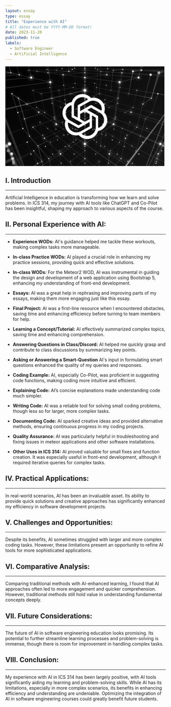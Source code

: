 ```yaml
---
layout: essay
type: essay
title: "Experience with AI"
# All dates must be YYYY-MM-DD format!
date: 2023-11-20
published: true
labels:
  - Software Engineer
  - Artificial Intelligence
---
```




<div class="text-center py-2">
  <img width="500px" src="../img/chatgpt-image-final.webp" class="img-thumbnail" >
</div>



## I. Introduction
---
Artificial Intelligence in education is transforming how we learn and solve problems. In ICS 314, my journey with AI tools like ChatGPT and Co-Pilot has been insightful, shaping my approach to various aspects of the course.

## II. Personal Experience with AI:
***
- <b>Experience WODs:</b> AI's guidance helped me tackle these workouts, making complex tasks more manageable.

* <b>In-class Practice WODs:</b> AI played a crucial role in enhancing my practice sessions, providing quick and effective solutions.

- <b>In-class WODs:</b> For the Meteor2 WOD, AI was instrumental in guiding the design and development of a web application using Bootstrap 5, enhancing my understanding of front-end development.

* <b>Essays:</b> AI was a great help in rephrasing and improving parts of my essays, making them more engaging just like this essay.

- <b>Final Project:</b> AI was a first-line resource when I encountered obstacles, saving time and enhancing efficiency before turning to team members for help.

* <b>Learning a Concept/Tutorial:</b> AI effectively summarized complex topics, saving time and enhancing comprehension.

- <b>Answering Questions in Class/Discord:</b> AI helped me quickly grasp and contribute to class discussions by summarizing key points.

* <b>Asking or Answering a Smart-Question</b> AI's input in formulating smart questions enhanced the quality of my queries and responses.

- <b>Coding Example:</b> AI, especially Co-Pilot, was proficient in suggesting code functions, making coding more intuitive and efficient.

* <b>Explaining Code:</b> AI’s concise explanations made understanding code much simpler.

- <b>Writing Code:</b> AI was a reliable tool for solving small coding problems, though less so for larger, more complex tasks.

* <b>Documenting Code:</b> AI sparked creative ideas and provided alternative methods, ensuring continuous progress in my coding projects.

- <b>Quality Assurance:</b> AI was particularly helpful in troubleshooting and fixing issues in meteor applications and other software installations.

* <b>Other Uses in ICS 314:</b> AI proved valuable for small fixes and function creation. It was especially useful in front-end development, although it required iterative queries for complex tasks.

## IV. Practical Applications:
---
In real-world scenarios, AI has been an invaluable asset. Its ability to provide quick solutions and creative approaches has significantly enhanced my efficiency in software development projects.

## V. Challenges and Opportunities:
***
Despite its benefits, AI sometimes struggled with larger and more complex coding tasks. However, these limitations present an opportunity to refine AI tools for more sophisticated applications.

## VI. Comparative Analysis:
___
Comparing traditional methods with AI-enhanced learning, I found that AI approaches often led to more engagement and quicker comprehension. However, traditional methods still hold value in understanding fundamental concepts deeply.

## VII. Future Considerations:
---
The future of AI in software engineering education looks promising. Its potential to further streamline learning processes and problem-solving is immense, though there is room for improvement in handling complex tasks.

## VIII. Conclusion:
---
My experience with AI in ICS 314 has been largely positive, with AI tools significantly aiding my learning and problem-solving skills. While AI has its limitations, especially in more complex scenarios, its benefits in enhancing efficiency and understanding are undeniable. Optimizing the integration of AI in software engineering courses could greatly benefit future students.








